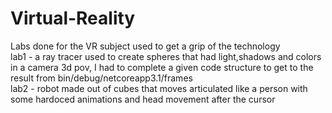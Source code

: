 # Virtual-Reality
Labs done for the VR subject used to get a grip of the technology<br />
lab1 - a ray tracer used to create spheres that had light,shadows and colors in a camera 3d pov, I had to complete a given code structure to get to the result from bin/debug/netcoreapp3.1/frames<br />
lab2 - robot made out of cubes that moves articulated like a person with some hardoced animations and head movement after the cursor<br/>